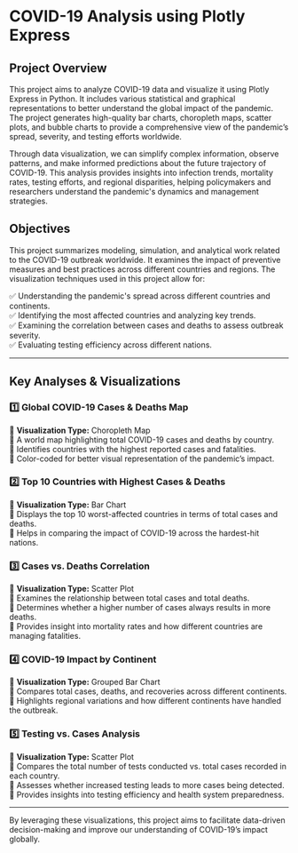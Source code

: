 # COVID-19 Analysis using Plotly Express

## Project Overview
This project aims to analyze COVID-19 data and visualize it using Plotly Express in Python. It includes various statistical and graphical representations to better understand the global impact of the pandemic. The project generates high-quality bar charts, choropleth maps, scatter plots, and bubble charts to provide a comprehensive view of the pandemic’s spread, severity, and testing efforts worldwide.

Through data visualization, we can simplify complex information, observe patterns, and make informed predictions about the future trajectory of COVID-19. This analysis provides insights into infection trends, mortality rates, testing efforts, and regional disparities, helping policymakers and researchers understand the pandemic's dynamics and management strategies.

## Objectives
This project summarizes modeling, simulation, and analytical work related to the COVID-19 outbreak worldwide. It examines the impact of preventive measures and best practices across different countries and regions. The visualization techniques used in this project allow for:

✅ Understanding the pandemic's spread across different countries and continents.  
✅ Identifying the most affected countries and analyzing key trends.  
✅ Examining the correlation between cases and deaths to assess outbreak severity.  
✅ Evaluating testing efficiency across different nations.  

---

## Key Analyses & Visualizations

### 1️⃣ Global COVID-19 Cases & Deaths Map
📌 **Visualization Type:** Choropleth Map  
🔹 A world map highlighting total COVID-19 cases and deaths by country.  
🔹 Identifies countries with the highest reported cases and fatalities.  
🔹 Color-coded for better visual representation of the pandemic’s impact.  

### 2️⃣ Top 10 Countries with Highest Cases & Deaths
📌 **Visualization Type:** Bar Chart  
🔹 Displays the top 10 worst-affected countries in terms of total cases and deaths.  
🔹 Helps in comparing the impact of COVID-19 across the hardest-hit nations.  

### 3️⃣ Cases vs. Deaths Correlation
📌 **Visualization Type:** Scatter Plot  
🔹 Examines the relationship between total cases and total deaths.  
🔹 Determines whether a higher number of cases always results in more deaths.  
🔹 Provides insight into mortality rates and how different countries are managing fatalities.  

### 4️⃣ COVID-19 Impact by Continent
📌 **Visualization Type:** Grouped Bar Chart  
🔹 Compares total cases, deaths, and recoveries across different continents.  
🔹 Highlights regional variations and how different continents have handled the outbreak.  

### 5️⃣ Testing vs. Cases Analysis
📌 **Visualization Type:** Scatter Plot  
🔹 Compares the total number of tests conducted vs. total cases recorded in each country.  
🔹 Assesses whether increased testing leads to more cases being detected.  
🔹 Provides insights into testing efficiency and health system preparedness.  

---

By leveraging these visualizations, this project aims to facilitate data-driven decision-making and improve our understanding of COVID-19’s impact globally.
